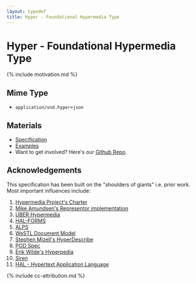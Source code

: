 ```yaml
---
layout: typedef
title: Hyper - Foundational Hypermedia Type
---
```


# Hyper - Foundational Hypermedia Type

{% include motivation.md %}

## Mime Type

-  `application/vnd.hyper+json`

## Materials

- [Specification](/spec.html)
- [Examples](/examples)
- Want to get involved? Here's our [Github Repo](http://github.com/inadarei/hyper).

## Acknowledgements

This specification has been built on the "shoulders of giants" i.e. prior work.
Most important influences include:

1. [Hypermedia Project's Charter](https://github.com/the-hypermedia-project/charter)
1. [Mike Amundsen's Representor implementation](https://github.com/apiacademy/representor)
1. [UBER Hypermedia](http://uberhypermedia.org)
1. [HAL-FORMS](https://rwcbook.github.io/hal-forms/)
1. [ALPS](http://alps.io/spec/)
1. [WeSTL Document Model](https://rwcbook.github.io/wstl-spec/)
1. [Stephen Mizell's HyperDescribe](https://github.com/smizell/hyperdescribe)
1. [POD Spec](http://rwcbook.github.io/pod-spec/)
1. [Erik Wilde's Hyperpedia](https://github.com/dret/hyperpedia)
1. [Siren](https://github.com/kevinswiber/siren)
1. [HAL - Hypertext Application Language](http://stateless.co/hal_specification.html)

{% include cc-attribution.md %}
